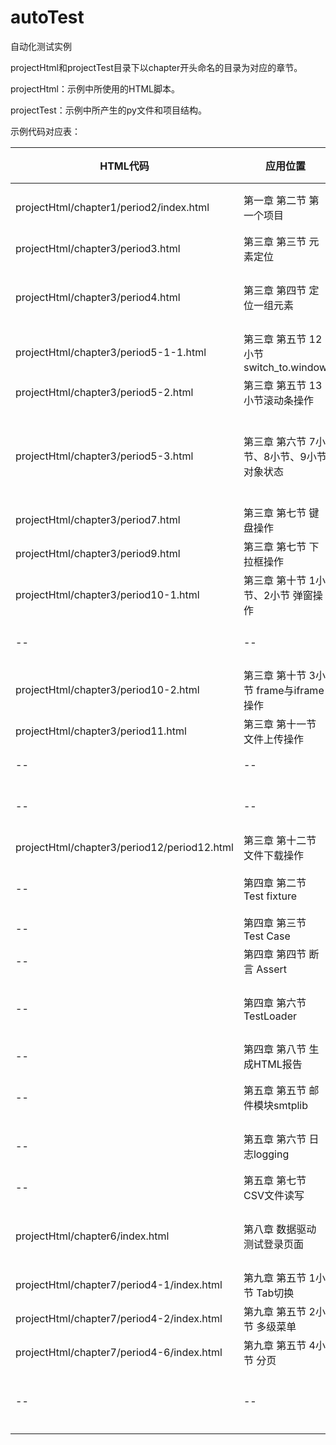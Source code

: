 # autoTest
自动化测试实例

projectHtml和projectTest目录下以chapter开头命名的目录为对应的章节。

projectHtml：示例中所使用的HTML脚本。

projectTest：示例中所产生的py文件和项目结构。

示例代码对应表：

|HTML代码|应用位置|py文件|py文件说明|
|--|--|--|--|
|projectHtml/chapter1/period2/index.html|第一章 第二节 第一个项目|projectTest/chapter1/period2/period2.py|第一个项目实例操作|
|projectHtml/chapter3/period3.html|第三章 第三节 元素定位|projectTest/chapter3/period3.py|元素定位实例操作|
|projectHtml/chapter3/period4.html|第三章 第四节 定位一组元素|projectTest/chapter3/period4.py|定位一组元素，多选框实例操作|
|projectHtml/chapter3/period5-1-1.html|第三章 第五节 12小节switch_to.window|projectTest/chapter3/period5-1.py|浏览器窗口切换|
|projectHtml/chapter3/period5-2.html|第三章 第五节 13小节滚动条操作|projectTest/chapter3/period5-2.py|滚动条操作|
|projectHtml/chapter3/period5-3.html|第三章 第六节 7小节、8小节、9小节 对象状态|projectTest/chapter3/period5-3.py|元素显示状态、输入框编辑状态、元素选中状态|
|projectHtml/chapter3/period7.html|第三章 第七节 键盘操作|projectTest/chapter3/period7.py|模拟键盘操作|
|projectHtml/chapter3/period9.html|第三章 第七节 下拉框操作|projectTest/chapter3/period9.py|下拉框选择元素|
|projectHtml/chapter3/period10-1.html|第三章 第十节 1小节、2小节 弹窗操作|projectTest/chapter3/period10-1.py|windows弹窗操作|
|--|--|projectTest/chapter3/period10-2.py|非windows弹窗操作|
|projectHtml/chapter3/period10-2.html|第三章 第十节 3小节 frame与iframe操作|projectTest/chapter3/period10-3.py|iframe操作|
|projectHtml/chapter3/period11.html|第三章 第十一节 文件上传操作|projectTest/chapter3/period11-1.py|send_keys文件上传|
|--|--|projectTest/chapter3/period11-2.py|AutoIt工具文件上传|
|--|--|projectTest/chapter3/period11-3.py|WinSpy工具文件上传|
|projectHtml/chapter3/period12/period12.html|第三章 第十二节 文件下载操作|projectTest/chapter3/period12.py|文件下载|
|--|第四章 第二节 Test fixture|projectTest/chapter4/period2.py|测试数据的准备与销毁|
|--|第四章 第三节 Test Case|projectTest/chapter4/period3.py|测试用例|
|--|第四章 第四节 断言 Assert|projectTest/chapter4/period4.py|测试断言|
|--|第四章 第六节 TestLoader|projectTest/chapter4/period6/main.py|测试用例添加进测试套件(TestSuit)|
|--|第四章 第八节 生成HTML报告|projectTest/chapter4/period8/main.py|HTML报告生成|
|--|第五章 第五节 邮件模块smtplib|projectTest/chapter5/period5.py|邮件模块smtplib的使用|
|--|第五章 第六节 日志logging|projectTest/chapter5/period6.py|日志logging模块的使用|
|--|第五章 第七节 CSV文件读写|projectTest/chapter5/period7/period7.py|CSV文件读写|
|projectHtml/chapter6/index.html|第八章 数据驱动 测试登录页面|projectTest/chapter6|数据驱动目录结构及测试py文件|
|projectHtml/chapter7/period4-1/index.html|第九章 第五节 1小节 Tab切换|--|--|
|projectHtml/chapter7/period4-2/index.html|第九章 第五节 2小节 多级菜单|--|--|
|projectHtml/chapter7/period4-6/index.html|第九章 第五节 4小节 分页|--|--|
|--|--|projectTest/chapter7|PO模型，目录结构及测试py文件|

